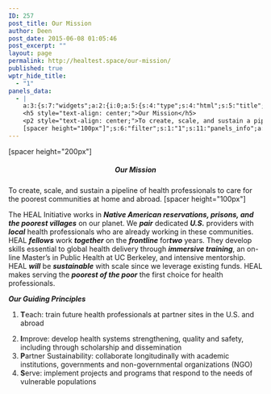 ```yaml
---
ID: 257
post_title: Our Mission
author: Deen
post_date: 2015-06-08 01:05:46
post_excerpt: ""
layout: page
permalink: http://healtest.space/our-mission/
published: true
wptr_hide_title:
  - "1"
panels_data:
  - |
    a:3:{s:7:"widgets";a:2:{i:0;a:5:{s:4:"type";s:4:"html";s:5:"title";s:0:"";s:4:"text";s:255:"[spacer height="200px"]
    <h5 style="text-align: center;">Our Mission</h5>
    <p2 style="text-align: center;">To create, scale, and sustain a pipeline of health professionals to care for the poorest communities at home and abroad.</p2>
    [spacer height="100px"]";s:6:"filter";s:1:"1";s:11:"panels_info";a:6:{s:5:"class";s:30:"WP_Widget_Black_Studio_TinyMCE";s:3:"raw";b:0;s:4:"grid";i:0;s:4:"cell";i:0;s:2:"id";i:0;s:5:"style";a:3:{s:10:"background";s:7:"#ffffff";s:27:"background_image_attachment";i:567;s:18:"background_display";s:5:"cover";}}}i:1;a:5:{s:4:"type";s:6:"visual";s:5:"title";s:0:"";s:4:"text";s:1557:"<p> </p><p><strong><em>Overview</em></strong></p><p>       The HEAL Initiative works in <strong><em>Native American reservations, prisons, and the poorest villages</em></strong> on our planet. We <strong><em>pair</em></strong> dedicated <strong><em>U.S.</em></strong> providers with <strong><em>local</em></strong> health professionals who are already working in these communities. HEAL <strong><em>fellows</em></strong> work <strong><em>together</em></strong> on the <strong><em>frontline</em></strong> for<strong><em>two</em></strong> years. They develop skills essential to global health delivery through <strong><em>immersive training</em></strong>, an on-line Master’s in Public Health at UC Berkeley, and intensive mentorship. HEAL <strong><em>will</em></strong> be <strong><em>sustainable</em></strong> with scale since we leverage existing funds. HEAL makes serving the <strong><em>poorest of the poor</em></strong> the first choice for health professionals.</p><p> </p><p><strong><em>Our Guiding Principles</em></strong></p><ol><li><p><b>T</b>each: train future health professionals at partner sites in the U.S. and abroad</p></li><li><p><b>I</b>mprove: develop health systems strengthening, quality and safety, including through scholarship and dissemination</p></li><li><p><b>P</b>artner Sustainability: collaborate longitudinally with academic institutions, governments and non-governmental organizations (NGO)</p></li><li><p><b>S</b>erve: implement projects and programs that respond to the needs of vulnerable populations</p></li></ol>";s:6:"filter";s:1:"1";s:11:"panels_info";a:5:{s:5:"class";s:30:"WP_Widget_Black_Studio_TinyMCE";s:4:"grid";i:0;s:4:"cell";i:0;s:2:"id";i:1;s:5:"style";a:4:{s:7:"padding";s:4:"2.5%";s:10:"background";s:7:"#ffffff";s:27:"background_image_attachment";b:0;s:18:"background_display";s:5:"cover";}}}}s:5:"grids";a:1:{i:0;a:2:{s:5:"cells";i:1;s:5:"style";a:3:{s:11:"row_stretch";s:14:"full-stretched";s:10:"background";s:7:"#e6e6e6";s:18:"background_display";s:4:"tile";}}}s:10:"grid_cells";a:1:{i:0;a:2:{s:4:"grid";i:0;s:6:"weight";i:1;}}}
---
```

[spacer height="200px"]
<h5 style="text-align: center;">Our Mission</h5>
<p2 style="text-align: center;">To create, scale, and sustain&nbsp;a pipeline of health professionals to care for the poorest communities at home and abroad.</p2>
[spacer height="100px"]&nbsp;

The HEAL Initiative works in <strong><em>Native American reservations, prisons, and the poorest villages</em></strong> on our planet. We <strong><em>pair</em></strong> dedicated <strong><em>U.S.</em></strong> providers with <strong><em>local</em></strong> health professionals who are already working in these communities. HEAL <strong><em>fellows</em></strong> work <strong><em>together</em></strong> on the <strong><em>frontline</em></strong> for<strong><em>two</em></strong> years. They develop skills essential to global health delivery through <strong><em>immersive training</em></strong>, an on-line Master’s in Public Health at UC Berkeley, and intensive mentorship. HEAL <strong><em>will</em></strong> be <strong><em>sustainable</em></strong> with scale since we leverage existing funds. HEAL makes serving the <strong><em>poorest of the poor</em></strong> the first choice for health professionals.

<strong><em>Our Guiding Principles</em></strong>
<ol>
	<li><p><b>T</b>each: train future health professionals at partner sites in the U.S. and abroad</p></li>
	<li><b>I</b>mprove: develop health systems strengthening, quality and safety, including through scholarship and dissemination</li>
	<li><b>P</b>artner Sustainability: collaborate longitudinally with academic institutions, governments and non-governmental organizations (NGO)</li>
	<li><b>S</b>erve: implement projects and programs that respond to the needs of vulnerable populations</li>
</ol>